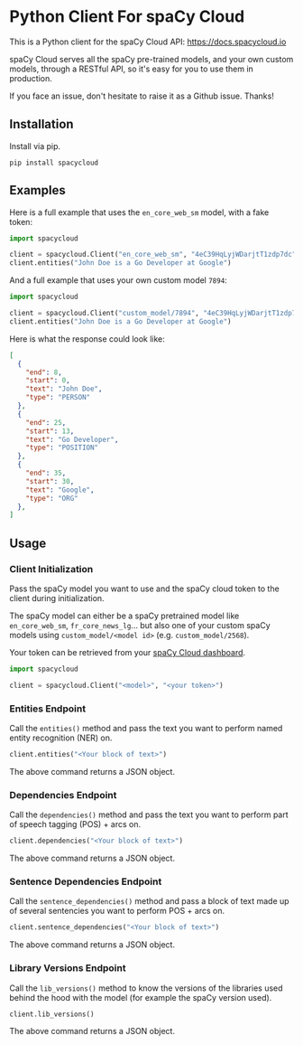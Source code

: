 # Python Client For spaCy Cloud

This is a Python client for the spaCy Cloud API: https://docs.spacycloud.io

spaCy Cloud serves all the spaCy pre-trained models, and your own custom models, through a RESTful API, so it's easy for you to use them in production.

If you face an issue, don't hesitate to raise it as a Github issue. Thanks!

## Installation

Install via pip.

```shell
pip install spacycloud
```

## Examples

Here is a full example that uses the `en_core_web_sm` model, with a fake token:

```python
import spacycloud

client = spacycloud.Client("en_core_web_sm", "4eC39HqLyjWDarjtT1zdp7dc")
client.entities("John Doe is a Go Developer at Google")
```

And a full example that uses your own custom model `7894`:

```python
import spacycloud

client = spacycloud.Client("custom_model/7894", "4eC39HqLyjWDarjtT1zdp7dc")
client.entities("John Doe is a Go Developer at Google")
```

Here is what the response could look like:

```json
[
  {
    "end": 8,
    "start": 0,
    "text": "John Doe",
    "type": "PERSON"
  },
  {
    "end": 25,
    "start": 13,
    "text": "Go Developer",
    "type": "POSITION"
  },
  {
    "end": 35,
    "start": 30,
    "text": "Google",
    "type": "ORG"
  },
]
```

## Usage

### Client Initialization

Pass the spaCy model you want to use and the spaCy cloud token to the client during initialization.

The spaCy model can either be a spaCy pretrained model like `en_core_web_sm`, `fr_core_news_lg`... but also one of your custom spaCy models using `custom_model/<model id>` (e.g. `custom_model/2568`).

Your token can be retrieved from your [spaCy Cloud dashboard](https://spacycloud.io/home/token).

```python
import spacycloud

client = spacycloud.Client("<model>", "<your token>")
```

### Entities Endpoint

Call the `entities()` method and pass the text you want to perform named entity recognition (NER) on.

```python
client.entities("<Your block of text>")
```

The above command returns a JSON object.


### Dependencies Endpoint

Call the `dependencies()` method and pass the text you want to perform part of speech tagging (POS) + arcs on.

```python
client.dependencies("<Your block of text>")
```

The above command returns a JSON object.

### Sentence Dependencies Endpoint

Call the `sentence_dependencies()` method and pass a block of text made up of several sentencies you want to perform POS + arcs on.

```python
client.sentence_dependencies("<Your block of text>")
```

The above command returns a JSON object.

### Library Versions Endpoint

Call the `lib_versions()` method to know the versions of the libraries used behind the hood with the model (for example the spaCy version used).

```python
client.lib_versions()
```

The above command returns a JSON object.

